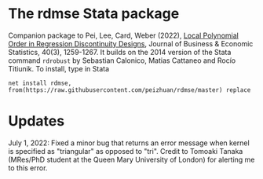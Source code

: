 # The rdmse Stata package
Companion package to Pei, Lee, Card, Weber (2022), [Local Polynomial Order in Regression Discontinuity Designs](https://www.tandfonline.com/doi/full/10.1080/07350015.2021.1920961), Journal of Business & Economic Statistics, 40(3), 1259-1267. It builds on the 2014 version of the Stata command `rdrobust` by Sebastian Calonico, Matias Cattaneo and Rocío Titiunik. To install, type in Stata

`net install rdmse, from(https://raw.githubusercontent.com/peizhuan/rdmse/master) replace`

# Updates
July 1, 2022: Fixed a minor bug that returns an error message when kernel is specified as "triangular" as opposed to "tri". Credit to Tomoaki Tanaka (MRes/PhD student at the Queen Mary University of London) for alerting me to this error. 

